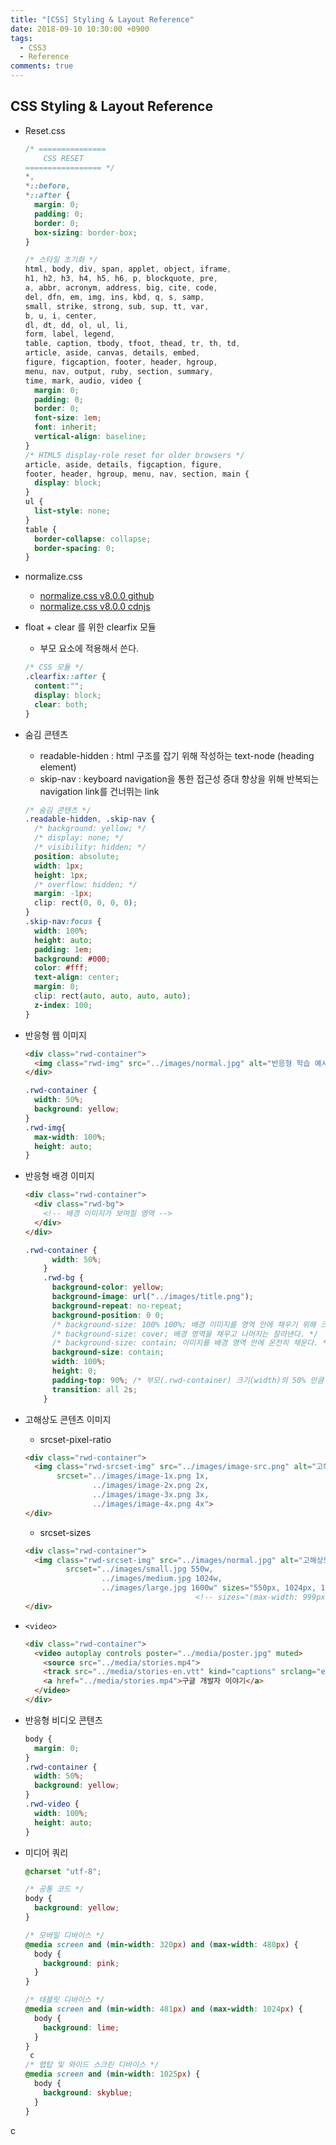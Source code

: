 ```yaml
---
title: "[CSS] Styling & Layout Reference"
date: 2018-09-10 10:30:00 +0900
tags:
  - CSS3
  - Reference
comments: true
---
```


## CSS Styling & Layout Reference

- Reset.css

  ```css
  /* ===============
      CSS RESET
  ================= */
  *,
  *::before,
  *::after {
    margin: 0;
    padding: 0;
    border: 0;
    box-sizing: border-box;
  }
  
  /* 스타일 초기화 */
  html, body, div, span, applet, object, iframe,
  h1, h2, h3, h4, h5, h6, p, blockquote, pre,
  a, abbr, acronym, address, big, cite, code,
  del, dfn, em, img, ins, kbd, q, s, samp,
  small, strike, strong, sub, sup, tt, var,
  b, u, i, center,
  dl, dt, dd, ol, ul, li,
  form, label, legend,
  table, caption, tbody, tfoot, thead, tr, th, td,
  article, aside, canvas, details, embed, 
  figure, figcaption, footer, header, hgroup, 
  menu, nav, output, ruby, section, summary,
  time, mark, audio, video {
    margin: 0;
    padding: 0;
    border: 0;
    font-size: 1em;
    font: inherit;
    vertical-align: baseline;
  }
  /* HTML5 display-role reset for older browsers */
  article, aside, details, figcaption, figure, 
  footer, header, hgroup, menu, nav, section, main {
  	display: block;
  }
  ul {
  	list-style: none;
  }
  table {
  	border-collapse: collapse;
  	border-spacing: 0;
  }
  ```

- normalize.css
  - [normalize.css v8.0.0 github](https://github.com/necolas/normalize.css/blob/master/normalize.css)
  - [normalize.css v8.0.0 cdnjs](https://cdnjs.cloudflare.com/ajax/libs/normalize/8.0.0/normalize.min.css)

- float + clear 를 위한 clearfix 모듈

  - 부모 요소에 적용해서 쓴다.

  ```css
  /* CSS 모듈 */
  .clearfix::after {
    content:"";
    display: block;
    clear: both;
  }
  ```

- 숨김 콘텐츠

  - readable-hidden : html 구조를 잡기 위해 작성하는 text-node (heading element)
  - skip-nav : keyboard navigation을 통한 접근성 증대 향상을 위해 반복되는 navigation link를 건너뛰는 link

  ```css
  /* 숨김 콘텐츠 */
  .readable-hidden, .skip-nav {
    /* background: yellow; */
    /* display: none; */
    /* visibility: hidden; */
    position: absolute;
    width: 1px;
    height: 1px;
    /* overflow: hidden; */
    margin: -1px;
    clip: rect(0, 0, 0, 0);
  }
  .skip-nav:focus {
    width: 100%;
    height: auto;
    padding: 1em;
    background: #000;
    color: #fff;
    text-align: center;
    margin: 0;
    clip: rect(auto, auto, auto, auto);
    z-index: 100;
  }
  ```

- 반응형 웹 이미지

  ```html
  <div class="rwd-container">
    <img class="rwd-img" src="../images/normal.jpg" alt="반응형 학습 예시">
  </div>
  ```

  ```css
  .rwd-container {
    width: 50%;
    background: yellow;
  }
  .rwd-img{
    max-width: 100%;
    height: auto;
  }
  ```

- 반응형 배경 이미지

  ```html
  <div class="rwd-container">
    <div class="rwd-bg">
      <!-- 배경 이미지가 보여질 영역 -->
    </div>
  </div>
  ```

  ```css
  .rwd-container {
        width: 50%;
      }
      .rwd-bg {
        background-color: yellow;
        background-image: url("../images/title.png");
        background-repeat: no-repeat;
        background-position: 0 0;
        /* background-size: 100% 100%; 배경 이미지를 영역 안에 채우기 위해 크기를 줄이거나 늘린다. */
        /* background-size: cover; 배경 영역을 채우고 나머지는 잘라낸다. */
        /* background-size: contain; 이미지를 배경 영역 안에 온전히 채운다. */
        background-size: contain;
        width: 100%;
        height: 0;
        padding-top: 90%; /* 부모(.rwd-container) 크기(width)의 50% 만큼 차지한다. */
        transition: all 2s;
      }
  ```

- 고해상도 콘텐츠 이미지

  - srcset-pixel-ratio

  ```html
  <div class="rwd-container">
    <img class="rwd-srcset-img" src="../images/image-src.png" alt="고해상도 콘텐츠 이미지 예시" 
         srcset="../images/image-1x.png 1x,
                 ../images/image-2x.png 2x,
                 ../images/image-3x.png 3x,
                 ../images/image-4x.png 4x">
  </div>
  ```

  - srcset-sizes

  ```html
  <div class="rwd-container">
    <img class="rwd-srcset-img" src="../images/normal.jpg" alt="고해상도 콘텐츠 이미지 예시" 
           srcset="../images/small.jpg 550w,
                   ../images/medium.jpg 1024w,
                   ../images/large.jpg 1600w" sizes="550px, 1024px, 1600px">
     								    <!-- sizes="(max-width: 999px) 50vw, 100vw" -->
  </div>
  ```

- `<video>`

  ```html
  <div class="rwd-container">
    <video autoplay controls poster="../media/poster.jpg" muted>
      <source src="../media/stories.mp4">
      <track src="../media/stories-en.vtt" kind="captions" srclang="en" label="English Caption">
      <a href="../media/stories.mp4">구글 개발자 이야기</a>
    </video>
  </div>
  ```

- 반응형 비디오 콘텐츠

  ```css
  body {
    margin: 0;
  }
  .rwd-container {
    width: 50%;
    background: yellow;
  }
  .rwd-video {
    width: 100%;
    height: auto;
  }
  ```

- 미디어 쿼리

  ```css
  @charset "utf-8";
  
  /* 공통 코드 */
  body {
    background: yellow;
  }
  
  /* 모바일 디바이스 */
  @media screen and (min-width: 320px) and (max-width: 480px) {
    body {
      background: pink;
    }  
  }
  
  /* 태블릿 디바이스 */
  @media screen and (min-width: 481px) and (max-width: 1024px) {
    body {
      background: lime;
    }
  }
   c
  /* 랩탑 및 와이드 스크린 디바이스 */
  @media screen and (min-width: 1025px) {
    body {
      background: skyblue;
    }
  }
  ```

c